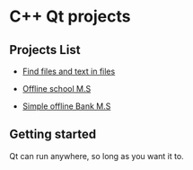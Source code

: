 # C++ Qt projects 

## Projects List 

* [Find files and text in files](https://github.com/EricoDeMecha/Cute_projects/tree/master/findfiles)

* [Offline school M.S](https://github.com/EricoDeMecha/Cute_projects/tree/master/Koiwa)

* [Simple offline Bank M.S ](https://github.com/EricoDeMecha/Cute_projects/tree/master/Bankie_)


## Getting  started


Qt can  run anywhere, so long as you want it to.
